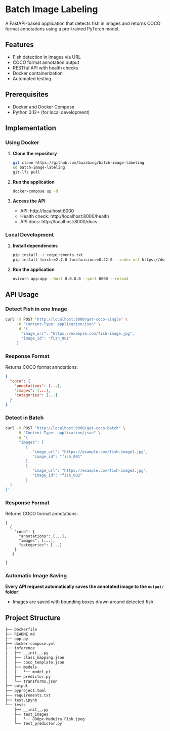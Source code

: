 # Batch Image Labeling

A FastAPI-based application that detects fish in images and returns COCO format annotations using a pre-trained PyTorch model.

## Features

- Fish detection in images via URL
- COCO format annotation output
- RESTful API with health checks
- Docker containerization
- Automated testing

## Prerequisites

- Docker and Docker Compose
- Python 3.12+ (for local development)

## Implementation

### Using Docker

1. **Clone the repository**
   ```bash
   git clone https://github.com/buzzbing/batch-image-labeling
   cd batch-image-labeling
   git-lfs pull
   ```

2. **Run the application**
   ```bash
   docker-compose up -d
   ```

3. **Access the API**
   - API: http://localhost:8000
   - Health check: http://localhost:8000/health
   - API docs: http://localhost:8000/docs

### Local Development

1. **Install dependencies**
   ```bash
   pip install -r requirements.txt
   pip install torch>=2.7.0 torchvision>=0.22.0 --index-url https://download.pytorch.org/whl/cpu
   ```

2. **Run the application**
   ```bash
   uvicorn app:app --host 0.0.0.0 --port 8000 --reload
   ```

## API Usage

### Detect Fish in one Image

```bash
curl -X POST "http://localhost:8000/get-coco-single" \
     -H "Content-Type: application/json" \
     -d '{
       "image_url": "https://example.com/fish-image.jpg",
       "image_id": "fish_001"
     }'
```

### Response Format

Returns COCO format annotations:
```json
{
  "coco": {
    "annotations": [...],
    "images": [...],
    "categories": [...]
  }
}
```

### Detect in Batch

```bash
curl -X POST "http://localhost:8000/get-coco-batch" \
     -H "Content-Type: application/json" \
     -d '{
      "images": [
         {
            "image_url": "https://example.com/fish-image1.jpg",
            "image_id": "fish_001"
         },
         {
            "image_url": "https://example.com/fish-image2.jpg",
            "image_id": "fish_002"
         }
  ]
}'
```

### Response Format

Returns COCO format annotations:
```
[
  {
    "coco": {
      "annotations": [...],
      "images": [...],
      "categories": [...]
    }
   }
  
]
```

### Automatic Image Saving

**Every API request automatically saves the annotated image to the `output/` folder:**
- Images are saved with bounding boxes drawn around detected fish

## Project Structure

```bash
├── Dockerfile
├── README.md
├── app.py
├── docker-compose.yml
├── inference
│   ├── __init__.py
│   ├── class_mapping.json
│   ├── coco_template.json
│   ├── models
│   │   └── model.pt
│   ├── predictor.py
│   └── transforms.json
├── output
├── pyproject.toml
├── requirements.txt
├── test.ipynb
└── tests
    ├── __init__.py
    ├── test_images
    │   └── 800px-Madeira_Fish.jpeg
    └── test_predictor.py
```